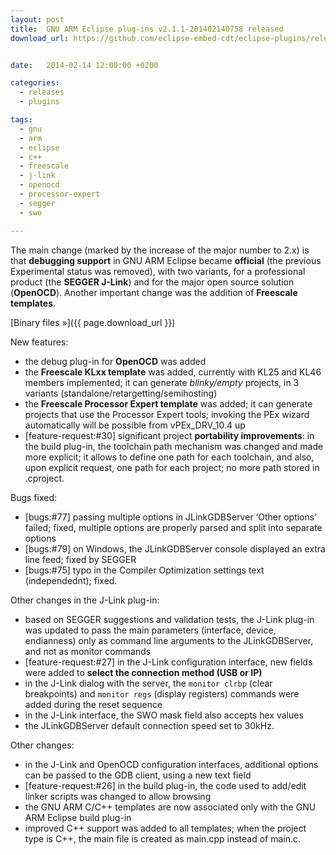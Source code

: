 ```yaml
---
layout: post
title:  GNU ARM Eclipse plug-ins v2.1.1-201402140758 released
download_url: https://github.com/eclipse-embed-cdt/eclipse-plugins/releases/tag/v2.1.1-201402140758


date:   2014-02-14 12:00:00 +0200

categories:
  - releases
  - plugins

tags:
  - gnu
  - arm
  - eclipse
  - c++
  - freescale
  - j-link
  - openocd
  - processor-expert
  - segger
  - swo

---
```


The main change (marked by the increase of the major number to 2.x) is that **debugging support** in GNU ARM Eclipse became **official** (the previous Experimental status was removed), with two variants, for a professional product (the **SEGGER J-Link**) and for the major open source solution (**OpenOCD**). Another important change was the addition of **Freescale templates**.

[Binary files »]({{ page.download_url }})

New features:

- the debug plug-in for **OpenOCD** was added
- the **Freescale KLxx template** was added, currently with KL25 and KL46 members implemented; it can generate _blinky/empty_ projects, in 3 variants (standalone/retargetting/semihosting)
- the **Freescale Processor Expert template** was added; it can generate projects that use the Processor Expert tools; invoking the PEx wizard automatically will be possible from vPEx_DRV_10.4 up
- [feature-request:#30] significant project **portability improvements**: in the build plug-in, the toolchain path mechanism was changed and made more explicit; it allows to define one path for each toolchain, and also, upon explicit request, one path for each project; no more path stored in .cproject.

Bugs fixed:

- [bugs:#77] passing multiple options in JLinkGDBServer ‘Other options’ failed; fixed, multiple options are properly parsed and split into separate options
- [bugs:#79] on Windows, the JLinkGDBServer console displayed an extra line feed; fixed by SEGGER
- [bugs:#75] typo in the Compiler Optimization settings text (independednt); fixed.

Other changes in the J-Link plug-in:

- based on SEGGER suggestions and validation tests, the J-Link plug-in was updated to pass the main parameters (interface, device, endianness) only as command line arguments to the JLinkGDBServer, and not as monitor commands
- [feature-request:#27] in the J-Link configuration interface, new fields were added to **select the connection method (USB or IP)**
- in the J-Link dialog with the server, the `monitor clrbp` (clear breakpoints) and `monitor regs` (display registers) commands were added during the reset sequence
- in the J-Link interface, the SWO mask field also accepts hex values
- the JLinkGDBServer default connection speed set to 30kHz.

Other changes:

- in the J-Link and OpenOCD configuration interfaces, additional options can be passed to the GDB client, using a new text field
- [feature-request:#26] in the build plug-in, the code used to add/edit linker scripts was changed to allow browsing
- the GNU ARM C/C++ templates are now associated only with the GNU ARM Eclipse build plug-in
- improved C++ support was added to all templates; when the project type is C++, the main file is created as main.cpp instead of main.c.
